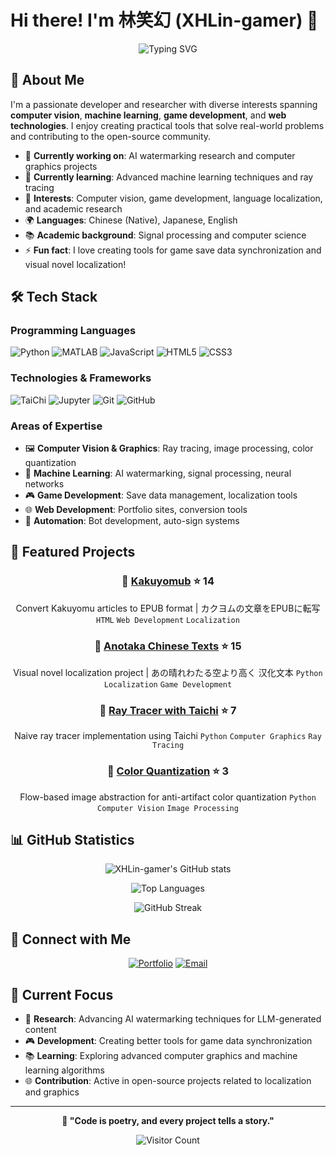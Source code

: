 # Hi there! I'm 林笑幻 (XHLin-gamer) 👋

<div align="center">
  
![Typing SVG](https://readme-typing-svg.herokuapp.com?font=Fira+Code&pause=1000&color=2E96F7&center=true&vCenter=true&width=435&lines=Computer+Vision+%26+Graphics+Enthusiast;AI%2FML+Researcher;Game+Development+Tools+Creator;Multilingual+Developer;Open+Source+Contributor)

</div>

## 🚀 About Me

I'm a passionate developer and researcher with diverse interests spanning **computer vision**, **machine learning**, **game development**, and **web technologies**. I enjoy creating practical tools that solve real-world problems and contributing to the open-source community.

- 🔭 **Currently working on**: AI watermarking research and computer graphics projects
- 🌱 **Currently learning**: Advanced machine learning techniques and ray tracing
- 🎯 **Interests**: Computer vision, game development, language localization, and academic research
- 🌍 **Languages**: Chinese (Native), Japanese, English
- 📚 **Academic background**: Signal processing and computer science
- ⚡ **Fun fact**: I love creating tools for game save data synchronization and visual novel localization!

## 🛠️ Tech Stack

### Programming Languages
![Python](https://img.shields.io/badge/Python-3776AB?style=for-the-badge&logo=python&logoColor=white)
![MATLAB](https://img.shields.io/badge/MATLAB-0076A8?style=for-the-badge&logo=mathworks&logoColor=white)
![JavaScript](https://img.shields.io/badge/JavaScript-F7DF1E?style=for-the-badge&logo=javascript&logoColor=black)
![HTML5](https://img.shields.io/badge/HTML5-E34F26?style=for-the-badge&logo=html5&logoColor=white)
![CSS3](https://img.shields.io/badge/CSS3-1572B6?style=for-the-badge&logo=css3&logoColor=white)

### Technologies & Frameworks
![TaiChi](https://img.shields.io/badge/TaiChi-FF6B35?style=for-the-badge&logo=python&logoColor=white)
![Jupyter](https://img.shields.io/badge/Jupyter-F37626?style=for-the-badge&logo=jupyter&logoColor=white)
![Git](https://img.shields.io/badge/Git-F05032?style=for-the-badge&logo=git&logoColor=white)
![GitHub](https://img.shields.io/badge/GitHub-181717?style=for-the-badge&logo=github&logoColor=white)

### Areas of Expertise
- 🖼️ **Computer Vision & Graphics**: Ray tracing, image processing, color quantization
- 🤖 **Machine Learning**: AI watermarking, signal processing, neural networks  
- 🎮 **Game Development**: Save data management, localization tools
- 🌐 **Web Development**: Portfolio sites, conversion tools
- 📱 **Automation**: Bot development, auto-sign systems

## 🌟 Featured Projects

<div align="center">

### 🎯 [Kakuyomub](https://github.com/XHLin-gamer/kakuyomub) ⭐ 14
Convert Kakuyomu articles to EPUB format | カクヨムの文章をEPUBに転写
`HTML` `Web Development` `Localization`

### 🌅 [Anotaka Chinese Texts](https://github.com/XHLin-gamer/anotaka-chinese-texts) ⭐ 15  
Visual novel localization project | あの晴れわたる空より高く 汉化文本
`Python` `Localization` `Game Development`

### 🌈 [Ray Tracer with Taichi](https://github.com/XHLin-gamer/RT_in_one_weekend_with_taichi) ⭐ 7
Naive ray tracer implementation using Taichi
`Python` `Computer Graphics` `Ray Tracing`

### 🎨 [Color Quantization](https://github.com/XHLin-gamer/color_quantization) ⭐ 3
Flow-based image abstraction for anti-artifact color quantization
`Python` `Computer Vision` `Image Processing`

</div>

## 📊 GitHub Statistics

<div align="center">
  
![XHLin-gamer's GitHub stats](https://github-readme-stats.vercel.app/api?username=XHLin-gamer&show_icons=true&theme=tokyonight&hide_border=true&count_private=true)

![Top Languages](https://github-readme-stats.vercel.app/api/top-langs/?username=XHLin-gamer&layout=compact&theme=tokyonight&hide_border=true)

![GitHub Streak](https://streak-stats.demolab.com?user=XHLin-gamer&theme=tokyonight&hide_border=true)

</div>

## 🤝 Connect with Me

<div align="center">

[![Portfolio](https://img.shields.io/badge/Portfolio-000000?style=for-the-badge&logo=github&logoColor=white)](https://xhlin-gamer.github.io)
[![Email](https://img.shields.io/badge/Email-D14836?style=for-the-badge&logo=gmail&logoColor=white)](mailto:your-email@example.com)

</div>

## 🎯 Current Focus

- 🔬 **Research**: Advancing AI watermarking techniques for LLM-generated content
- 🎮 **Development**: Creating better tools for game data synchronization
- 📚 **Learning**: Exploring advanced computer graphics and machine learning algorithms
- 🌐 **Contribution**: Active in open-source projects related to localization and graphics

---

<div align="center">

**💭 "Code is poetry, and every project tells a story."**

![Visitor Count](https://komarev.com/ghpvc/?username=XHLin-gamer&color=blue&style=flat-square&label=Profile+Views)

</div>